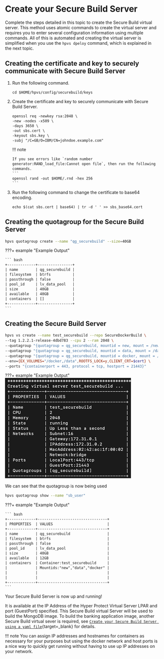 # Create your Secure Build Server

Complete the steps detailed in this topic to create the Secure Build virtual server. This method uses atomic commands to create the virtual server and requires you to enter several configuration information using multiple commands. All of this is automated and creating the virtual server is simplified when you use the `hpvs dpeloy` command, which is explained in the next topic.  


## Creating the certificate and key to securely communicate with Secure Build Server

1. Run the following command.
   ```
   cd $HOME/hpvs/config/securebuild/keys
   ```

2. Create the certificate and key to securely communicate with Secure Build Server.
   ```
   openssl req -newkey rsa:2048 \
   -new -nodes -x509 \
   -days 3650 \
   -out sbs.cert \
   -keyout sbs.key \
   -subj "/C=GB/O=IBM/CN=johndoe.example.com"
   ```

    !!! note

       If you see errors like `random number generator:RAND_load_file:Cannot open file`, then run the following commands.
       ```
       openssl rand -out $HOME/.rnd -hex 256
       ```

3. Run the following command to change the certificate to base64 encoding.
   ```
   echo $(cat sbs.cert | base64) | tr -d ' ' >> sbs_base64.cert
   ```

## Creating the quotagroup for the Secure Build Server

``` bash
hpvs quotagroup create --name "qg_securebuild" --size=40GB
```

???+ example "Example Output"

    ``` bash
    +-------------+----------------+
    | name        | qg_securebuild |
    | filesystem  | btrfs          |
    | passthrough | false          |
    | pool_id     | lv_data_pool   |
    | size        | 40GB           |
    | available   | 40GB           |
    | containers  | []             |
    +-------------+----------------+
    ```

## Creating the Secure Build Server

``` bash
hpvs vs create --name test_securebuild --repo SecureDockerBuild \
--tag 1.2.2.1-release-4dbd783 --cpu 2 --ram 2048 \
--quotagroup "{quotagroup = qg_securebuild, mountid = new, mount = /newroot, filesystem = ext4, size = 16GB}" \
--quotagroup "{quotagroup = qg_securebuild, mountid = data, mount = /data, filesystem = ext4, size = 16GB}" \
--quotagroup "{quotagroup = qg_securebuild, mountid = docker, mount = /docker, filesystem = ext4, size = 16GB}" \
--env={EX_VOLUMES="/docker,/data",ROOTFS_LOCK=y,CLIENT_CRT=$cert} \
--ports "{containerport = 443, protocol = tcp, hostport = 21443}"
```

???+ example "Example Output"
  ![Create Server](securebuild-Images/create_server.png)

We can see that the quotagroup is now being used

``` bash
hpvs quotagroup show --name "sb_user"
```

???+ example "Example Output"

    ``` bash
    +-------------+--------------------------------+
    | PROPERTIES  | VALUES                         |
    +-------------+--------------------------------+
    | name        | qg_securebuild                 |
    | filesystem  | btrfs                          |
    | passthrough | false                          |
    | pool_id     | lv_data_pool                   |
    | size        | 40GB                           |
    | available   | 12GB                           |
    | containers  | Container:test_securebuild     |
    |             | Mountids:"new","data","docker" |
    |             |                                |
    |             |                                |
    +-------------+--------------------------------+
    ```
Your Secure Build Server is now up and running!

It is available at the IP Address of the Hyper Protect Virtual Server LPAR and port (GuestPort) specified. This Secure Build virtual Server will be used to build the MongoDB image. To build the banking application image, another Secure Build virtual sever is required, see [`Create your Secure Build Server using a yaml file`](create-server.md){target=_blank} for details.



!!! note
    You can assign IP addresses and hostnames for containers as necessary for your purposes but using the docker network and host ports is a nice way to quickly get running without having to use up IP addresses on your network.
